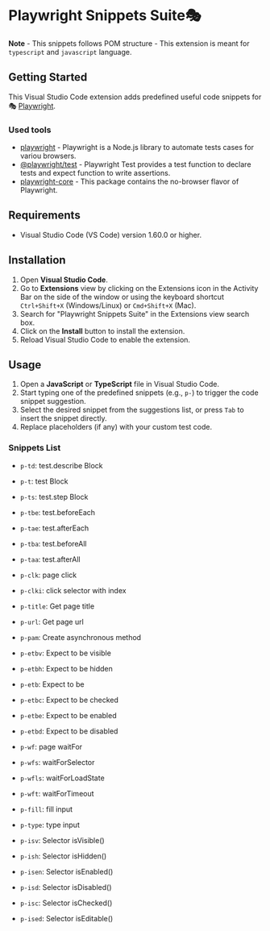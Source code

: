 # Playwright Snippets Suite🎭

**Note**
    - This snippets follows POM structure
    - This extension is meant for `typescript` and `javascript` language.

## Getting Started
This Visual Studio Code extension adds predefined useful code snippets for 🎭 [Playwright](https://github.com/microsoft/playwright).

### Used tools

- [playwright](https://playwright.dev/) - Playwright is a Node.js library to automate tests cases for variou browsers.
- [@playwright/test](https://playwright.dev/docs/api/class-test) - Playwright Test provides a test function to declare tests and expect function to write assertions.
- [playwright-core](https://www.npmjs.com/package/playwright-core) - This package contains the no-browser flavor of Playwright.

## Requirements

- Visual Studio Code (VS Code) version 1.60.0 or higher.

## Installation

1. Open **Visual Studio Code**.
2. Go to **Extensions** view by clicking on the Extensions icon in the Activity Bar on the side of the window or using the keyboard shortcut `Ctrl+Shift+X` (Windows/Linux) or `Cmd+Shift+X` (Mac).
3. Search for "Playwright Snippets Suite" in the Extensions view search box.
4. Click on the **Install** button to install the extension.
5. Reload Visual Studio Code to enable the extension.

## Usage

1. Open a **JavaScript** or **TypeScript** file in Visual Studio Code.
2. Start typing one of the predefined snippets (e.g., `p-`) to trigger the code snippet suggestion.
3. Select the desired snippet from the suggestions list, or press `Tab` to insert the snippet directly.
4. Replace placeholders (if any) with your custom test code.

### Snippets List

- `p-td`: test.describe Block

- `p-t`: test Block

- `p-ts`: test.step Block

- `p-tbe`: test.beforeEach

- `p-tae`: test.afterEach

- `p-tba`: test.beforeAll

- `p-taa`: test.afterAll

- `p-clk`: page click

- `p-clki`: click selector with index

- `p-title`: Get page title

- `p-url`: Get page url

- `p-pam`: Create asynchronous method

- `p-etbv`: Expect to be visible

- `p-etbh`: Expect to be hidden

- `p-etb`: Expect to be

- `p-etbc`: Expect to be checked

- `p-etbe`: Expect to be enabled

- `p-etbd`: Expect to be disabled

- `p-wf`: page waitFor

- `p-wfs`: waitForSelector

- `p-wfls`:   waitForLoadState

- `p-wft`:    waitForTimeout

- `p-fill`:   fill input

- `p-type`:   type input

- `p-isv`:    Selector isVisible()

- `p-ish`:    Selector isHidden()

- `p-isen`:   Selector isEnabled()

- `p-isd`:    Selector isDisabled()

- `p-isc`:    Selector isChecked()

- `p-ised`:   Selector isEditable()

